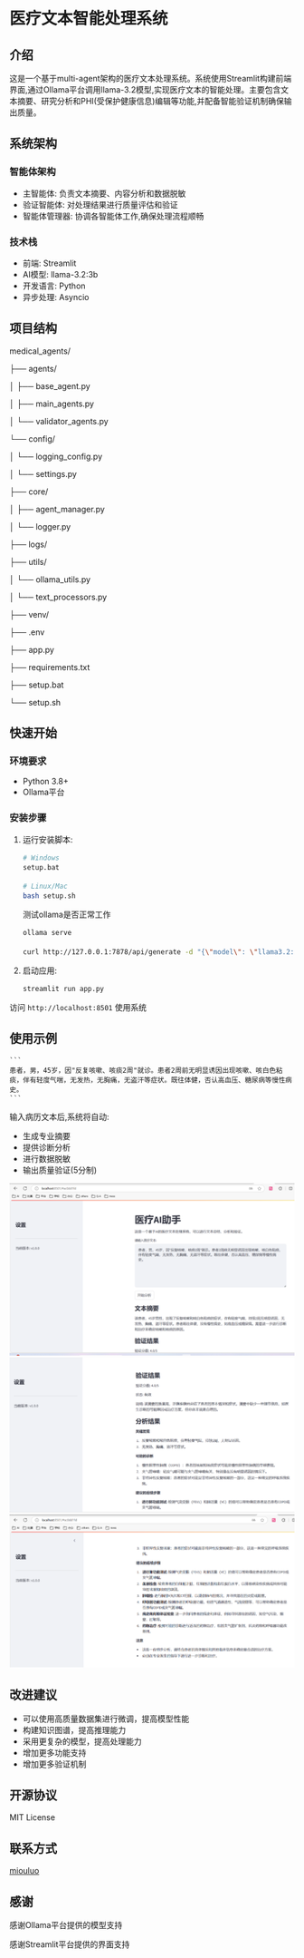 # 医疗文本智能处理系统

## 介绍
这是一个基于multi-agent架构的医疗文本处理系统。系统使用Streamlit构建前端界面,通过Ollama平台调用llama-3.2模型,实现医疗文本的智能处理。主要包含文本摘要、研究分析和PHI(受保护健康信息)编辑等功能,并配备智能验证机制确保输出质量。

## 系统架构

### 智能体架构
* 主智能体: 负责文本摘要、内容分析和数据脱敏
* 验证智能体: 对处理结果进行质量评估和验证
* 智能体管理器: 协调各智能体工作,确保处理流程顺畅

### 技术栈
* 前端: Streamlit
* AI模型: llama-3.2:3b
* 开发语言: Python
* 异步处理: Asyncio

## 项目结构

medical_agents/

├── agents/

│ ├── base_agent.py

│ ├── main_agents.py

│ └── validator_agents.py

└── config/

│ └── logging_config.py

│ └── settings.py

├── core/

│ ├── agent_manager.py

│ └── logger.py

├── logs/

├── utils/

│ └── ollama_utils.py

│ └── text_processors.py

├── venv/

├── .env

├── app.py

├── requirements.txt

├── setup.bat

└── setup.sh


## 快速开始

### 环境要求
* Python 3.8+
* Ollama平台

### 安装步骤

1. 运行安装脚本:
    ```bash
    # Windows
    setup.bat

    # Linux/Mac
    bash setup.sh
    ```

    测试ollama是否正常工作

    ```bash
    ollama serve
    
    curl http://127.0.0.1:7878/api/generate -d "{\"model\": \"llama3.2:3b\", \"prompt\": \"Hello\"}"
    ```

2. 启动应用:
    ```bash
    streamlit run app.py
    ```

访问 `http://localhost:8501` 使用系统

## 使用示例
    ```
    患者，男，45岁，因"反复咳嗽、咳痰2周"就诊。患者2周前无明显诱因出现咳嗽、咳白色粘痰，伴有轻度气喘，无发热，无胸痛，无盗汗等症状。既往体健，否认高血压、糖尿病等慢性病史。
    ```

输入病历文本后,系统将自动:
* 生成专业摘要
* 提供诊断分析
* 进行数据脱敏
* 输出质量验证(5分制)

![img](./image/1.jpg)
![img](./image/2.jpg)
![img](./image/3.jpg)

## 改进建议
* 可以使用高质量数据集进行微调，提高模型性能
* 构建知识图谱，提高推理能力
* 采用更复杂的模型，提高处理能力
* 增加更多功能支持
* 增加更多验证机制

## 开源协议
MIT License

## 联系方式
[miouluo](mailto:miouluo24@gmail.com)

## 感谢
感谢Ollama平台提供的模型支持

感谢Streamlit平台提供的界面支持


